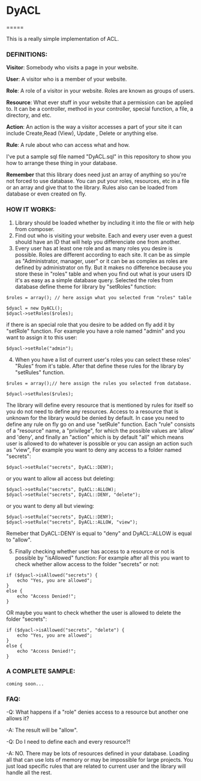 # DyACL
=====

This is a really simple implementation of ACL.

### DEFINITIONS:

**Visitor**: Somebody who visits a page in your website.

**User**: A visitor who is a member of your website.

**Role**: A role of a visitor in your website. Roles are known as groups of users.

**Resource**: What ever stuff in your website that a permission can be applied to.
It can be a controller, method in your controller, special function, a file, a directory,
and etc.

**Action**: An action is the way a visitor accesses a part of your site it can include Create,Read (View), Update , Delete or anything else.

**Rule**: A rule about who can access what and how.

I've put a sample sql file named "DyACL.sql" in this repository to show you how to arrange
these thing in your database.

**Remember** that this library does need just an array of anything so you're not forced to use
database. You can put your roles, resources, etc in a file or an array and give that to the
library. Rules also can be loaded from database or even created on fly.

### HOW IT WORKS:

1. Library should be loaded whether by including it into the file or with help from
composer.
2. Find out who is visiting your website. Each and every user even a guest should have an
ID that will help you differenciate one from another.
3. Every user has at least one role and as many roles you desire is possible. Roles are
different according to each site. It can be as simple as "Administrator, manager, user" or
it can be as complex as roles are defined by administrator on fly. But it makes no
difference because you store these in "roles" table and when you find out what is your
users ID it's as easy as a simple database query. Selected the roles from database define
theme for library by "setRoles" function:

```
$roles = array(); // here assign what you selected from "roles" table

$dyacl = new DyACL();
$dyacl->setRoles($roles);
```

if there is an special role that you desire to be added on fly add it by "setRole" function.
For example you have a role named "admin" and you want to assign it to this user:

```
$dyacl->setRole("admin");
```

4. When you have a list of current user's roles you can select these roles' "Rules" from
it's table. After that define these rules for the library by "setRules" function.

```
$rules = array();// here assign the rules you selected from database.

$dyacl->setRules($rules);
```

The library will define every resource that is mentioned by rules for itself so you do
not need to define any resources. Access to a resource that is unknown for the library
would be denied by default. In case you need to define any rule on fly go on and use
"setRule" function. Each "rule" consists of a "resource" name, a "privilege", for which
the possible values are 'allow' and 'deny', and finally an "action" which is by default
"all" which means user is allowed to do whatever is possible or you can assign an
action such as "view",
For example you want to deny any access to a folder named "secrets":

```
$dyacl->setRule("secrets", DyACL::DENY);
```

or you want to allow all access but deleting:

```
$dyacl->setRule("secrets", DyACL::ALLOW);
$dyacl->setRule("secrets", DyACL::DENY, "delete");
```

or you want to deny all but viewing:

```
$dyacl->setRule("secrets", DyACL::DENY);
$dyacl->setRule("secrets", DyACL::ALLOW, "view");
```

Remeber that DyACL::DENY is equal to "deny" and DyACL::ALLOW is equal to "allow".

5. Finally checking whether user has access to a resource or not is possible by "isAllowed"
function:
For example after all this you want to check whether allow access to the folder "secrets"
or not:

```
if ($dyacl->isAllowed("secrets") {
    echo "Yes, you are allowed";
}
else {
    echo "Access Denied!";
}
```

OR maybe you want to check whether the user is allowed to delete the folder "secrets":

```
if ($dyacl->isAllowed("secrets", "delete") {
    echo "Yes, you are allowed";
}
else {
    echo "Access Denied!";
}
```

### A COMPLETE SAMPLE:

    coming soon...

### FAQ:

-Q: What happens if a "role" denies access to a resource but another one allows it?

-A: The result will be "allow".


-Q: Do I need to define each and every resource?!

-A: NO. There may be lots of resources defined in your database. Loading all that can
use lots of memory or may be impossible for large projects. You just load specific rules
that are related to current user and the library will handle all the rest.